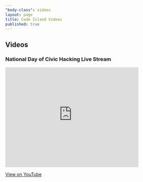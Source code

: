 ```yaml
---
"body-class": videos
layout: page
title: Code Island Videos
published: true
---
```


## Videos

### National Day of Civic Hacking Live Stream

<iframe width="420" height="315" class="ytvideo" src="http://www.youtube.com/embed/dwCFOywyX78" frameborder="0" allowfullscreen></iframe>

[View on YouTube](http://youtu.be/dwCFOywyX78)

<script src="../javascripts/jquery.fitvids.js"></script>
<script>
	$(".ytvideo").fitVids();
</script>